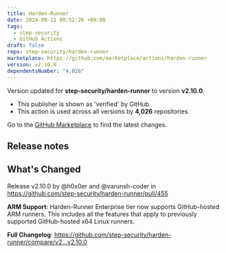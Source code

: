 ```yaml
---
title: Harden-Runner
date: 2024-09-11 00:52:26 +00:00
tags:
  - step-security
  - GitHub Actions
draft: false
repo: step-security/harden-runner
marketplace: https://github.com/marketplace/actions/harden-runner
version: v2.10.0
dependentsNumber: "4,026"
---
```



Version updated for **step-security/harden-runner** to version **v2.10.0**.
- This publisher is shown as 'verified' by GitHub.
- This action is used across all versions by **4,026** repositories.

Go to the [GitHub Marketplace](https://github.com/marketplace/actions/harden-runner) to find the latest changes.

## Release notes

## What's Changed
Release v2.10.0 by @h0x0er and @varunsh-coder in https://github.com/step-security/harden-runner/pull/455

**ARM Support**: Harden-Runner Enterprise tier now supports GitHub-hosted ARM runners. This includes all the features that apply to previously supported GitHub-hosted x64 Linux runners.

**Full Changelog**: https://github.com/step-security/harden-runner/compare/v2...v2.10.0
